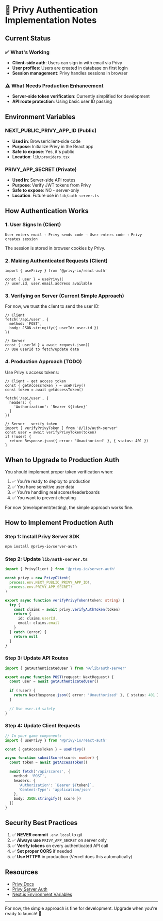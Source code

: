 # 🔐 Privy Authentication Implementation Notes

## Current Status

### ✅ What's Working
- **Client-side auth**: Users can sign in with email via Privy
- **User profiles**: Users are created in database on first login
- **Session management**: Privy handles sessions in browser

### ⚠️ What Needs Production Enhancement
- **Server-side token verification**: Currently simplified for development
- **API route protection**: Using basic user ID passing

## Environment Variables

### NEXT_PUBLIC_PRIVY_APP_ID (Public)
- **Used in**: Browser/client-side code
- **Purpose**: Initialize Privy in the React app
- **Safe to expose**: Yes, it's public
- **Location**: `lib/providers.tsx`

### PRIVY_APP_SECRET (Private)
- **Used in**: Server-side API routes
- **Purpose**: Verify JWT tokens from Privy
- **Safe to expose**: NO - server-only
- **Location**: Future use in `lib/auth-server.ts`

## How Authentication Works

### 1. User Signs In (Client)
```
User enters email → Privy sends code → User enters code → Privy creates session
```

The session is stored in browser cookies by Privy.

### 2. Making Authenticated Requests (Client)
```tsx
import { usePrivy } from '@privy-io/react-auth'

const { user } = usePrivy()
// user.id, user.email.address available
```

### 3. Verifying on Server (Current Simple Approach)
For now, we trust the client to send the user ID:

```tsx
// Client
fetch('/api/user', {
  method: 'POST',
  body: JSON.stringify({ userId: user.id })
})

// Server
const { userId } = await request.json()
// Use userId to fetch/update data
```

### 4. Production Approach (TODO)
Use Privy's access tokens:

```tsx
// Client - get access token
const { getAccessToken } = usePrivy()
const token = await getAccessToken()

fetch('/api/user', {
  headers: {
    'Authorization': `Bearer ${token}`
  }
})

// Server - verify token
import { verifyPrivyToken } from '@/lib/auth-server'
const user = await verifyPrivyToken(token)
if (!user) {
  return Response.json({ error: 'Unauthorized' }, { status: 401 })
}
```

## When to Upgrade to Production Auth

You should implement proper token verification when:
1. ✅ You're ready to deploy to production
2. ✅ You have sensitive user data
3. ✅ You're handling real scores/leaderboards
4. ✅ You want to prevent cheating

For now (development/testing), the simple approach works fine.

## How to Implement Production Auth

### Step 1: Install Privy Server SDK
```bash
npm install @privy-io/server-auth
```

### Step 2: Update `lib/auth-server.ts`
```typescript
import { PrivyClient } from '@privy-io/server-auth'

const privy = new PrivyClient(
  process.env.NEXT_PUBLIC_PRIVY_APP_ID!,
  process.env.PRIVY_APP_SECRET!
)

export async function verifyPrivyToken(token: string) {
  try {
    const claims = await privy.verifyAuthToken(token)
    return {
      id: claims.userId,
      email: claims.email
    }
  } catch (error) {
    return null
  }
}
```

### Step 3: Update API Routes
```typescript
import { getAuthenticatedUser } from '@/lib/auth-server'

export async function POST(request: NextRequest) {
  const user = await getAuthenticatedUser()
  
  if (!user) {
    return NextResponse.json({ error: 'Unauthorized' }, { status: 401 })
  }
  
  // Use user.id safely
}
```

### Step 4: Update Client Requests
```typescript
// In your game components
import { usePrivy } from '@privy-io/react-auth'

const { getAccessToken } = usePrivy()

async function submitScore(score: number) {
  const token = await getAccessToken()
  
  await fetch('/api/scores', {
    method: 'POST',
    headers: {
      'Authorization': `Bearer ${token}`,
      'Content-Type': 'application/json'
    },
    body: JSON.stringify({ score })
  })
}
```

## Security Best Practices

1. ✅ **NEVER commit** `.env.local` to git
2. ✅ **Always use** `PRIVY_APP_SECRET` on server only
3. ✅ **Verify tokens** on every authenticated API call
4. ✅ **Set proper CORS** if needed
5. ✅ **Use HTTPS** in production (Vercel does this automatically)

## Resources

- [Privy Docs](https://docs.privy.io/)
- [Privy Server Auth](https://docs.privy.io/guide/server/verification)
- [Next.js Environment Variables](https://nextjs.org/docs/app/building-your-application/configuring/environment-variables)

---

For now, the simple approach is fine for development. Upgrade when you're ready to launch! 🚀

